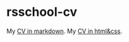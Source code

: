 # rsschool-cv

My [CV in markdown](https://icesvz.github.io/rsschool-cv/cv).
My [CV in html&css](https://icesvz.github.io/rsschool-cv/).

